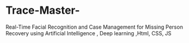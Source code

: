 # Trace-Master-
Real-Time Facial Recognition and Case Management for Missing Person Recovery using Artificial Intelligence , Deep learning ,Html, CSS, JS
